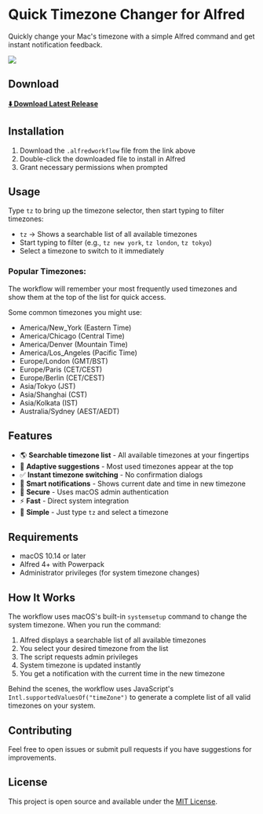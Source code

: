# Quick Timezone Changer for Alfred

Quickly change your Mac's timezone with a simple Alfred command and get instant notification feedback.

![](https://i.imgur.com/7soGkXu.png)

## Download

**[⬇️ Download Latest Release](https://github.com/deletosh/alfred-timezone-changer/releases/latest/download/Quick-Timezone-Changer.alfredworkflow)**

## Installation

1. Download the `.alfredworkflow` file from the link above
2. Double-click the downloaded file to install in Alfred
3. Grant necessary permissions when prompted

## Usage

Type `tz` to bring up the timezone selector, then start typing to filter timezones:

- `tz` → Shows a searchable list of all available timezones
- Start typing to filter (e.g., `tz new york`, `tz london`, `tz tokyo`)
- Select a timezone to switch to it immediately

### Popular Timezones:
The workflow will remember your most frequently used timezones and show them at the top of the list for quick access.

Some common timezones you might use:
- America/New_York (Eastern Time)
- America/Chicago (Central Time)
- America/Denver (Mountain Time)
- America/Los_Angeles (Pacific Time)
- Europe/London (GMT/BST)
- Europe/Paris (CET/CEST)
- Europe/Berlin (CET/CEST)
- Asia/Tokyo (JST)
- Asia/Shanghai (CST)
- Asia/Kolkata (IST)
- Australia/Sydney (AEST/AEDT)

## Features

- 🌎 **Searchable timezone list** - All available timezones at your fingertips
- 🔄 **Adaptive suggestions** - Most used timezones appear at the top
- ✅ **Instant timezone switching** - No confirmation dialogs
- 🔔 **Smart notifications** - Shows current date and time in new timezone
- 🔐 **Secure** - Uses macOS admin authentication
- ⚡ **Fast** - Direct system integration
- 🎯 **Simple** - Just type `tz` and select a timezone

## Requirements

- macOS 10.14 or later
- Alfred 4+ with Powerpack
- Administrator privileges (for system timezone changes)

## How It Works

The workflow uses macOS's built-in `systemsetup` command to change the system timezone. When you run the command:

1. Alfred displays a searchable list of all available timezones
2. You select your desired timezone from the list
3. The script requests admin privileges
4. System timezone is updated instantly
5. You get a notification with the current time in the new timezone

Behind the scenes, the workflow uses JavaScript's `Intl.supportedValuesOf("timeZone")` to generate a complete list of all valid timezones on your system.

## Contributing

Feel free to open issues or submit pull requests if you have suggestions for improvements.

## License

This project is open source and available under the [MIT License](LICENSE).
